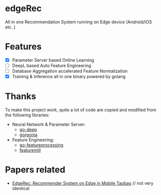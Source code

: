 # edgeRec

All in one Recommendation System running on Edge device (Android/iOS etc..)


# Features

- [x] Parameter Server based Online Learning
- [ ] DeepL based Auto Feature Engineering
- [ ] Database Aggregation accelerated Feature Normalization
- [x] Training & Inference all in one binary powered by golang

# Thanks

To make this project work, quite a lot of code are copied and modified from the following libraries:
- Neural Network & Parameter Server: 
  - [go-deep](https://github.com/patrikeh/go-deep)
  - [gorgonia](https://github.com/gorgonia/gorgonia)
- Feature Engineering:
  - [go-featureprocessing](https://github.com/nikolaydubina/go-featureprocessing)
  - [featuremill](https://github.com/dustin-decker/featuremill)

# Papers related

- [EdgeRec: Recommender System on Edge in Mobile Taobao](https://arxiv.org/abs/2005.08416) // not very identical